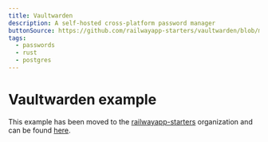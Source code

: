 ```yaml
---
title: Vaultwarden
description: A self-hosted cross-platform password manager
buttonSource: https://github.com/railwayapp-starters/vaultwarden/blob/main/README.md
tags:
  - passwords
  - rust
  - postgres
---
```


# Vaultwarden example

This example has been moved to the [railwayapp-starters](https://github.com/railwayapp-starters) organization and can be found [here](https://github.com/railwayapp-starters/vaultwarden).
